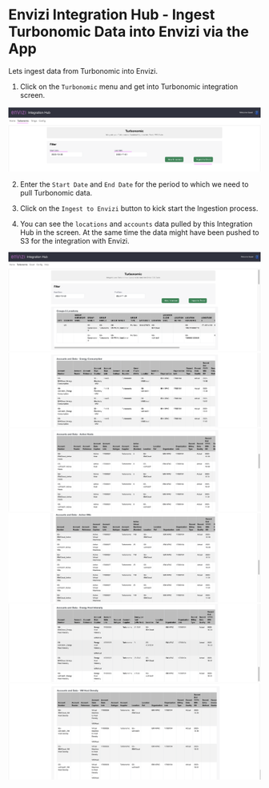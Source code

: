 # Envizi Integration Hub - Ingest Turbonomic Data into Envizi via the App

Lets ingest data from Turbonomic into Envizi.

1. Click on the `Turbonomic` menu and get into Turbonomic integration screen.

<img src="images/img-17-turbo.png">

2. Enter the `Start Date` and `End Date` for the period to which we need to pull Turbonomic data.

3. Click on the  `Ingest to Envizi` button to kick start the Ingestion process.

4. You can see the `locations` and `accounts` data pulled by this Integration Hub in the screen. At the same time  the data might have been pushed to S3 for the integration with Envizi.

<img src="images/img-18-turbo-data1.png">
<img src="images/img-18-turbo-data2.png">
<img src="images/img-18-turbo-data3.png">
<img src="images/img-18-turbo-data4.png">
<img src="images/img-18-turbo-data5.png">
<img src="images/img-18-turbo-data6.png">

